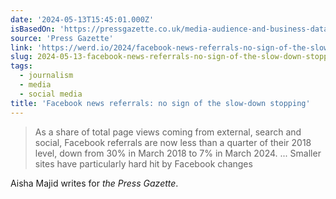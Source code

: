```yaml
---
date: '2024-05-13T15:45:01.000Z'
isBasedOn: 'https://pressgazette.co.uk/media-audience-and-business-data/media_metrics/facebooks-referral-traffic-for-publishers-down-50-in-12-months/'
source: 'Press Gazette'
link: 'https://werd.io/2024/facebook-news-referrals-no-sign-of-the-slow-down-stopping'
slug: 2024-05-13-facebook-news-referrals-no-sign-of-the-slow-down-stopping
tags:
  - journalism
  - media
  - social media
title: 'Facebook news referrals: no sign of the slow-down stopping'
---
```

> As a share of total page views coming from external, search and social, Facebook referrals are now less than a quarter of their 2018 level, down from 30% in March 2018 to 7% in March 2024. ... Smaller sites have particularly hard hit by Facebook changes

Aisha Majid writes for *the Press Gazette*.
